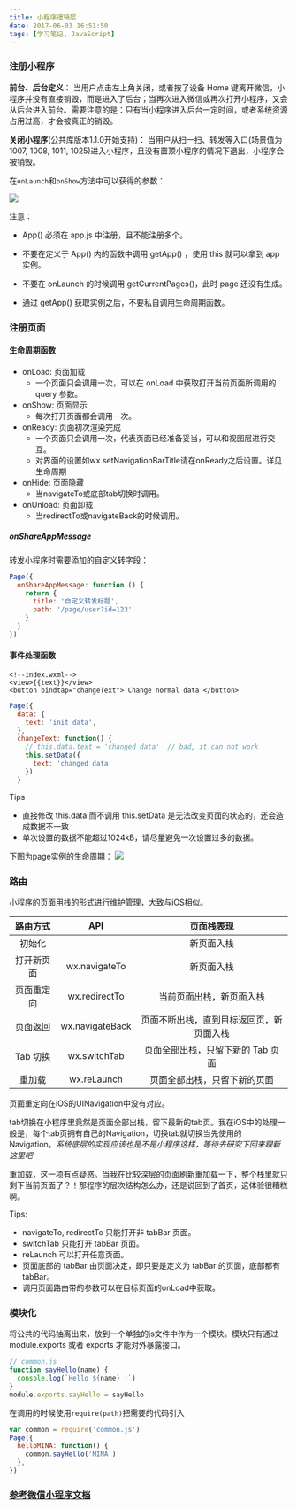 ```yaml
---
title: 小程序逻辑层
date: 2017-06-03 16:51:50
tags: [学习笔记, JavaScript]
---
```


### 注册小程序

__前台、后台定义__： 当用户点击左上角关闭，或者按了设备 Home 键离开微信，小程序并没有直接销毁，而是进入了后台；当再次进入微信或再次打开小程序，又会从后台进入前台。需要注意的是：只有当小程序进入后台一定时间，或者系统资源占用过高，才会被真正的销毁。

__关闭小程序__(公共库版本1.1.0开始支持)： 当用户从扫一扫、转发等入口(场景值为1007, 1008, 1011, 1025)进入小程序，且没有置顶小程序的情况下退出，小程序会被销毁。

<!--more-->


在`onLaunch`和`onShow`方法中可以获得的参数：

![](http://ojam5z7vg.bkt.clouddn.com/onLaunch%E5%8F%82%E6%95%B0)

注意：

* App() 必须在 app.js 中注册，且不能注册多个。

* 不要在定义于 App() 内的函数中调用 getApp() ，使用 this 就可以拿到 app 实例。

* 不要在 onLaunch 的时候调用 getCurrentPages()，此时 page 还没有生成。

* 通过 getApp() 获取实例之后，不要私自调用生命周期函数。


### 注册页面

#### 生命周期函数

* onLoad: 页面加载
	* 一个页面只会调用一次，可以在 onLoad 中获取打开当前页面所调用的 query 参数。
* onShow: 页面显示
	* 每次打开页面都会调用一次。
* onReady: 页面初次渲染完成
	* 一个页面只会调用一次，代表页面已经准备妥当，可以和视图层进行交互。
	* 对界面的设置如wx.setNavigationBarTitle请在onReady之后设置。详见生命周期
* onHide: 页面隐藏
	* 当navigateTo或底部tab切换时调用。
* onUnload: 页面卸载
	* 当redirectTo或navigateBack的时候调用。

##### onShareAppMessage
转发小程序时需要添加的自定义转字段：

``` Javascript
Page({
  onShareAppMessage: function () {
    return {
      title: '自定义转发标题',
      path: '/page/user?id=123'
    }
  }
})
```

#### 事件处理函数

```
<!--index.wxml-->
<view>{{text}}</view>
<button bindtap="changeText"> Change normal data </button>
```

``` javascript
Page({
  data: {
    text: 'init data',
  },
  changeText: function() {
    // this.data.text = 'changed data'  // bad, it can not work
    this.setData({
      text: 'changed data'
    })
  }
```

Tips

* 直接修改 this.data 而不调用 this.setData 是无法改变页面的状态的，还会造成数据不一致
* 单次设置的数据不能超过1024kB，请尽量避免一次设置过多的数据。


下图为page实例的生命周期：
![](https://mp.weixin.qq.com/debug/wxadoc/dev/image/mina-lifecycle.png?t=2017527)

### 路由

小程序的页面用栈的形式进行维护管理，大致与iOS相似。

|路由方式|API	|页面栈表现|
|:-:|:-:|:-:|
|初始化|	|新页面入栈|
|打开新页面|wx.navigateTo|	新页面入栈|
|页面重定向	|wx.redirectTo|当前页面出栈，新页面入栈|
|页面返回|	wx.navigateBack|页面不断出栈，直到目标返回页，新页面入栈|
|Tab 切换	|wx.switchTab|页面全部出栈，只留下新的 Tab 页面|
|重加载	|wx.reLaunch|页面全部出栈，只留下新的页面|

页面重定向在iOS的UINavigation中没有对应。

tab切换在小程序里竟然是页面全部出栈，留下最新的tab页。我在iOS中的处理一般是，每个tab页拥有自己的Navigation，切换tab就切换当先使用的Navigation。_系统底层的实现应该也是不是小程序这样，等待去研究下回来跟新这里吧_

重加载，这一项有点疑惑。当我在比较深层的页面刷新重加载一下，整个栈里就只剩下当前页面了？！那程序的层次结构怎么办，还是说回到了首页，这体验很糟糕啊。

Tips:

* navigateTo, redirectTo 只能打开非 tabBar 页面。
* switchTab 只能打开 tabBar 页面。
* reLaunch 可以打开任意页面。
* 页面底部的 tabBar 由页面决定，即只要是定义为 tabBar 的页面，底部都有 tabBar。
* 调用页面路由带的参数可以在目标页面的onLoad中获取。

### 模块化

将公共的代码抽离出来，放到一个单独的js文件中作为一个模块。模块只有通过 module.exports 或者 exports 才能对外暴露接口。

``` javascript
// common.js
function sayHello(name) {
  console.log(`Hello ${name} !`)
}
module.exports.sayHello = sayHello
```

在调用的时候使用`require(path)`把需要的代码引入

``` javascript
var common = require('common.js')
Page({
  helloMINA: function() {
    common.sayHello('MINA')
  },
})
```

### [参考微信小程序文档](https://mp.weixin.qq.com/debug/wxadoc/dev/framework/app-service/app.html)